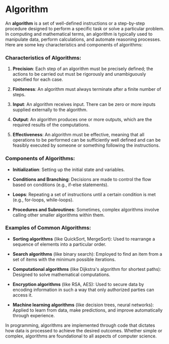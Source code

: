 # Algorithm
An **algorithm** is a set of well-defined instructions or a step-by-step procedure designed to perform a specific task or solve a particular problem. In computing and mathematical terms, an algorithm is typically used to manipulate data, perform calculations, and automate reasoning processes. Here are some key characteristics and components of algorithms:

### Characteristics of Algorithms:

1. **Precision**: Each step of an algorithm must be precisely defined; the actions to be carried out must be rigorously and unambiguously specified for each case.
   
2. **Finiteness**: An algorithm must always terminate after a finite number of steps.

3. **Input**: An algorithm receives input. There can be zero or more inputs supplied externally to the algorithm.

4. **Output**: An algorithm produces one or more outputs, which are the required results of the computations.

5. **Effectiveness**: An algorithm must be effective, meaning that all operations to be performed can be sufficiently well defined and can be feasibly executed by someone or something following the instructions.

### Components of Algorithms:

- **Initialization**: Setting up the initial state and variables.

- **Conditions and Branching**: Decisions are made to control the flow based on conditions (e.g., if-else statements).

- **Loops**: Repeating a set of instructions until a certain condition is met (e.g., for-loops, while-loops).

- **Procedures and Subroutines**: Sometimes, complex algorithms involve calling other smaller algorithms within them.

### Examples of Common Algorithms:

- **Sorting algorithms** (like QuickSort, MergeSort): Used to rearrange a sequence of elements into a particular order.

- **Search algorithms** (like binary search): Employed to find an item from a set of items with the minimum possible iterations.

- **Computational algorithms** (like Dijkstra's algorithm for shortest paths): Designed to solve mathematical computations.

- **Encryption algorithms** (like RSA, AES): Used to secure data by encoding information in such a way that only authorized parties can access it.

- **Machine learning algorithms** (like decision trees, neural networks): Applied to learn from data, make predictions, and improve automatically through experience.

In programming, algorithms are implemented through code that dictates how data is processed to achieve the desired outcomes. Whether simple or complex, algorithms are foundational to all aspects of computer science.